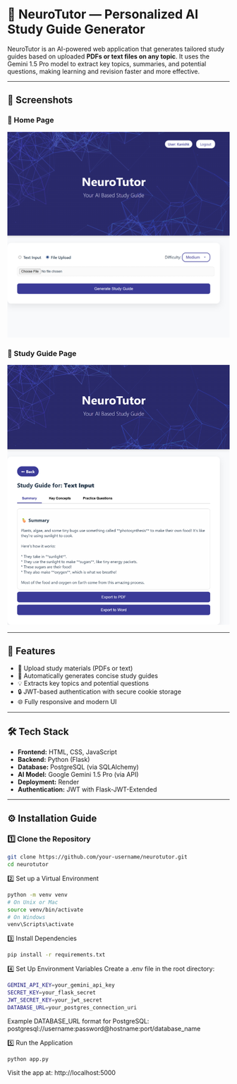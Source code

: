 # 🧠 NeuroTutor — Personalized AI Study Guide Generator

NeuroTutor is an AI-powered web application that generates tailored study guides based on uploaded **PDFs or text files on any topic**. It uses the Gemini 1.5 Pro model to extract key topics, summaries, and potential questions, making learning and revision faster and more effective.

---

## 📸 Screenshots

### 🔹 Home Page
![Home Page Screenshot](assets/home.png)

### 🔹 Study Guide Page
![Study Page Screenshot](assets/study.png)

---

## 🚀 Features

- 📄 Upload study materials (PDFs or text)
- 🧠 Automatically generates concise study guides
- 💡 Extracts key topics and potential questions
- 🔒 JWT-based authentication with secure cookie storage
- 🌐 Fully responsive and modern UI

---

## 🛠️ Tech Stack

- **Frontend:** HTML, CSS, JavaScript
- **Backend:** Python (Flask)
- **Database:** PostgreSQL (via SQLAlchemy)
- **AI Model:** Google Gemini 1.5 Pro (via API)
- **Deployment:** Render
- **Authentication:** JWT with Flask-JWT-Extended

---

## ⚙️ Installation Guide

### 1️⃣ Clone the Repository

```bash
git clone https://github.com/your-username/neurotutor.git
cd neurotutor
```
2️⃣ Set up a Virtual Environment
```bash
python -m venv venv
# On Unix or Mac
source venv/bin/activate
# On Windows
venv\Scripts\activate
```
3️⃣ Install Dependencies
```bash
pip install -r requirements.txt
```
4️⃣ Set Up Environment Variables
Create a .env file in the root directory:
```bash
GEMINI_API_KEY=your_gemini_api_key
SECRET_KEY=your_flask_secret
JWT_SECRET_KEY=your_jwt_secret
DATABASE_URL=your_postgres_connection_uri
```
Example DATABASE_URL format for PostgreSQL:
postgresql://username:password@hostname:port/database_name

5️⃣ Run the Application
```bash
python app.py
```
Visit the app at: http://localhost:5000
